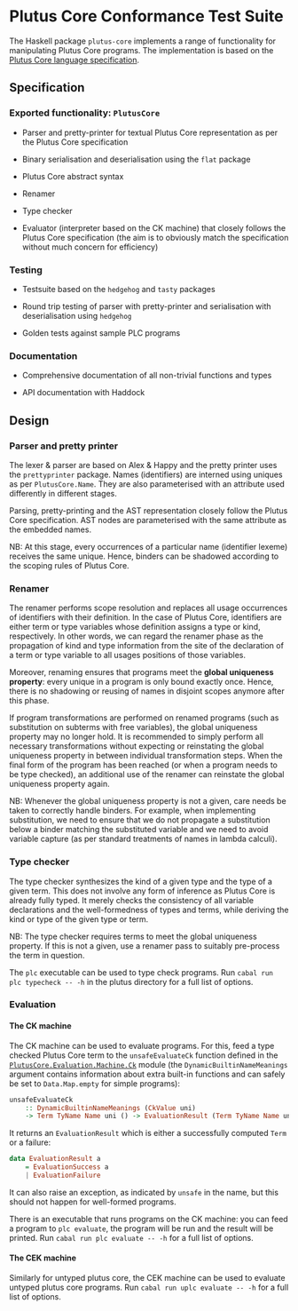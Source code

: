 # Plutus Core Conformance Test Suite

The Haskell package `plutus-core` implements a range of functionality for manipulating Plutus Core programs. The implementation is based on the [Plutus Core language specification](../plutus-core-spec).

## Specification

### Exported functionality: `PlutusCore`

* Parser and pretty-printer for textual Plutus Core representation as per the Plutus Core specification

* Binary serialisation and deserialisation using the `flat` package

* Plutus Core abstract syntax

* Renamer

* Type checker

* Evaluator (interpreter based on the CK machine) that closely follows the Plutus Core specification (the aim is to obviously match the specification without much concern for efficiency)

### Testing

* Testsuite based on the `hedgehog` and `tasty` packages

* Round trip testing of parser with pretty-printer and serialisation with deserialisation using `hedgehog`

* Golden tests against sample PLC programs

### Documentation

* Comprehensive documentation of all non-trivial functions and types

* API documentation with Haddock

## Design

### Parser and pretty printer

The lexer & parser are based on Alex & Happy and the pretty printer uses the `prettyprinter` package. Names (identifiers) are interned using uniques as per `PlutusCore.Name`. They are also parameterised with an attribute used differently in different stages.

Parsing, pretty-printing and the AST representation closely follow the Plutus Core specification. AST nodes are parameterised with the same attribute as the embedded names.

NB: At this stage, every occurrences of a particular name (identifier lexeme) receives the same unique. Hence, binders can be shadowed according to the scoping rules of Plutus Core.

### Renamer

The renamer performs scope resolution and replaces all usage occurrences of identifiers with their definition. In the case of Plutus Core, identifiers are either term or type variables whose definition assigns a type or kind, respectively. In other words, we can regard the renamer phase as the propagation of kind and type information from the site of the declaration of a term or type variable to all usages positions of those variables.

Moreover, renaming ensures that programs meet the **global uniqueness property**: every unique in a program is only bound exactly once. Hence, there is no shadowing or reusing of names in disjoint scopes anymore after this phase.

If program transformations are performed on renamed programs (such as substitution on subterms with free variables), the global uniqueness property may no longer hold. It is recommended to simply perform all necessary transformations without expecting or reinstating the global uniqueness property in between individual transformation steps. When the final form of the program has been reached (or when a program needs to be type checked), an additional use of the renamer can reinstate the global uniqueness property again.

NB: Whenever the global uniqueness property is not a given, care needs be taken to correctly handle binders. For example, when implementing substitution, we need to ensure that we do not propagate a substitution below a binder matching the substituted variable and we need to avoid variable capture (as per standard treatments of names in lambda calculi).

### Type checker

The type checker synthesizes the kind of a given type and the type of a given term. This does not involve any form of inference as Plutus Core is already fully typed. It merely checks the consistency of all variable declarations and the well-formedness of types and terms, while deriving the kind or type of the given type or term.

NB: The type checker requires terms to meet the global uniqueness property. If this is not a given, use a renamer pass to suitably pre-process the term in question.

The `plc` executable can be used to type check programs. Run `cabal run plc typecheck -- -h` in the plutus directory for a full list of options.

### Evaluation

#### The CK machine

The CK machine can be used to evaluate programs. For this, feed a type checked
Plutus Core term to the `unsafeEvaluateCk` function defined in the
[`PlutusCore.Evaluation.Machine.Ck`](src/PlutusCore/Evaluation/Machine/Ck.hs)
module (the `DynamicBuiltinNameMeanings` argument contains information about
extra built-in functions and can safely be set to `Data.Map.empty` for simple
programs):

```haskell
unsafeEvaluateCk
    :: DynamicBuiltinNameMeanings (CkValue uni)
    -> Term TyName Name uni () -> EvaluationResult (Term TyName Name uni ())
```

It returns an `EvaluationResult` which is either a successfully computed `Term` or a failure:

```haskell
data EvaluationResult a
    = EvaluationSuccess a
    | EvaluationFailure
```
It can also raise an exception, as indicated by `unsafe` in the name, but this should not happen for well-formed programs.

There is an executable that runs programs on the CK machine: you can feed a program to `plc evaluate`, the program will be run and the result will be printed. Run `cabal run plc evaluate -- -h` for a full list of options.

#### The CEK machine

Similarly for untyped plutus core, the CEK machine can be used to evaluate untyped plutus core programs. Run `cabal run uplc evaluate -- -h` for a full list of options.
